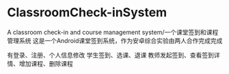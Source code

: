 # ClassroomCheck-inSystem
A classroom check-in and course management system/一个课堂签到和课程管理系统
这是一个Android课堂签到系统，作为安卓综合实验由两人合作完成完成

有登录、注册、个人信息修改
学生签到、选课、退课
教师发起签到、查看签到详情、增加课程、删除课程
